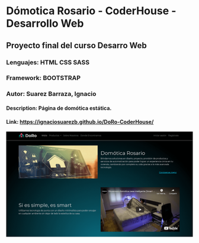 # Dómotica Rosario - CoderHouse - Desarrollo Web

## Proyecto final del curso Desarro Web

### Lenguajes: HTML CSS SASS

### Framework: BOOTSTRAP

### Autor: Suarez Barraza, Ignacio

#### Description: Página de domótica estática.

#### Link: https://ignaciosuarezb.github.io/DoRo-CoderHouse/

![screenshot home](img/screenshot.png)
